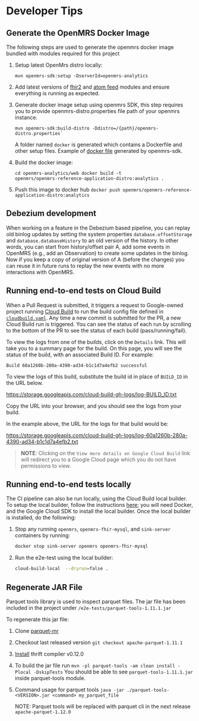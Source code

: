 # Developer Tips

## Generate the OpenMRS Docker Image

The following steps are used to generate the openmrs docker image bundled with
modules required for this project

1.  Setup latest OpenMrs distro locally:

    ```
    mvn openmrs-sdk:setup -DserverId=openmrs-analytics
    ```

2.  Add latest versions of
    [fhir2](https://addons.openmrs.org/show/org.openmrs.module.openmrs-fhir2-module)
    and [atom feed](https://addons.openmrs.org/show/org.openmrs.module.atomfeed)
    modules and ensure everything is running as expected.

3.  Generate docker image setup using openmrs SDK, this step requires you to
    provide openmrs-distro.properties file path of your openmrs instance.

    ```
    mvn openmrs-sdk:build-distro -Ddistro=/{path}/openmrs-distro.properties`
    ```

    A folder named `docker` is generated which contains a Dockerfile and other
    setup files. Example of [docker
    file](https://github.com/jecihjoy/openmrs-docker-sdk/blob/master/web/Dockerfile)
    generated by openmrs-sdk.

4.  Build the docker image:

    ```
    cd openmrs-analytics/web docker build -t
    openmrs/openmrs-reference-application-distro:analytics .
    ```

5.  Push this image to docker hub `docker push
    openmrs/openmrs-reference-application-distro:analytics`

## Debezium development

When working on a feature in the Debezium based pipeline, you can replay old
binlog updates by setting the system properties `database.offsetStorage` and
`database.databaseHistory` to an old version of the history. In other words, you
can start from history/offset pair A, add some events in OpenMRS (e.g., add an
Observation) to create some updates in the binlog. Now if you keep a copy of
original version of A (before the changes) you can reuse it in future runs to
replay the new events with no more interactions with OpenMRS.

## Running end-to-end tests on Cloud Build

When a Pull Request is submitted, it triggers a request to Google-owned project
running [Cloud Build](https://cloud.google.com/build) to run the build config
file defined in [`cloudbuild.yaml`](../cloudbuild.yaml). Any time a new commit
is submitted for the PR, a new Cloud Build run is triggered. You can see the
status of each run by scrolling to the bottom of the PR to see the status of
each build (pass/running/fail).

To view the logs from one of the builds, click on the `Details` link. This will
take you to a summary page for the build. On this page, you will see the status
of the build, with an associated Build ID. For example:

```text
Build 60a1260b-280a-4390-ad34-b1c1d7a4efb2 successful
```

To view the logs of this build, substitute the build id in place of `BUILD_ID`
in the URL below.

<https://storage.googleapis.com/cloud-build-gh-logs/log-BUILD_ID.txt>

Copy the URL into your browser, and you should see the logs from your build.

In the example above, the URL for the logs for that build would be:

<https://storage.googleapis.com/cloud-build-gh-logs/log-60a1260b-280a-4390-ad34-b1c1d7a4efb2.txt>

>**NOTE**: Clicking on the `View more details on Google Cloud Build` link will
redirect you to a Google Cloud page which you do not have permissions to view.

## Running end-to-end tests locally

The CI pipeline can also be run locally, using the Cloud Build local builder. To
setup the local builder, follow the instructions
[here](https://cloud.google.com/build/docs/build-debug-locally); you will need
Docker, and the Google Cloud SDK to install the local builder. Once the local
builder is installed, do the following:

1. Stop any running `openmrs`, `openmrs-fhir-mysql`, and `sink-server`
   containers by running:

    ```bash
    docker stop sink-server openmrs openmrs-fhir-mysql
    ```

2. Run the e2e-test using the local builder:

    ```bash
    cloud-build-local  --dryrun=false .
    ```

## Regenerate JAR File

Parquet tools library is used to inspect parquet files. The jar file has been
included in the project under `/e2e-tests/parquet-tools-1.11.1.jar`

To regenerate this jar file:

1.  Clone [parquet-mr](https://github.com/apache/parquet-mr)
2.  Checkout last released version `git checkout apache-parquet-1.11.1`
3.  [Install](https://github.com/apache/parquet-mr#install-thrift) thrift
    compiler v0.12.0
4.  To build the jar file run `mvn -pl parquet-tools -am clean install -Plocal
    -DskipTests` You should be able to see `parquet-tools-1.11.1.jar` inside
    parquet-tools module.
5.  Command usage for parquet tools `java -jar ./parquet-tools-<VERSION>.jar
    <command> my_parquet_file`

    NOTE: Parquet tools will be replaced with parquet cli in the next release
    `apache-parquet-1.12.0`
